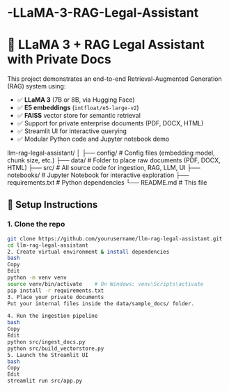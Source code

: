 # -LLaMA-3-RAG-Legal-Assistant
# 🧠 LLaMA 3 + RAG Legal Assistant with Private Docs

This project demonstrates an end-to-end Retrieval-Augmented Generation (RAG) system using:
- ✅ **LLaMA 3** (7B or 8B, via Hugging Face)
- ✅ **E5 embeddings** (`intfloat/e5-large-v2`)
- ✅ **FAISS** vector store for semantic retrieval
- ✅ Support for private enterprise documents (PDF, DOCX, HTML)
- ✅ Streamlit UI for interactive querying
- ✅ Modular Python code and Jupyter notebook demo


llm-rag-legal-assistant/
│
├── config/ # Config files (embedding model, chunk size, etc.)
├── data/ # Folder to place raw documents (PDF, DOCX, HTML)
├── src/ # All source code for ingestion, RAG, LLM, UI
├── notebooks/ # Jupyter Notebook for interactive exploration
├── requirements.txt # Python dependencies
└── README.md # This file

## 🔧 Setup Instructions

### 1. Clone the repo

```bash
git clone https://github.com/yourusername/llm-rag-legal-assistant.git
cd llm-rag-legal-assistant
2. Create virtual environment & install dependencies
bash
Copy
Edit
python -m venv venv
source venv/bin/activate    # On Windows: venv\Scripts\activate
pip install -r requirements.txt
3. Place your private documents
Put your internal files inside the data/sample_docs/ folder.

4. Run the ingestion pipeline
bash
Copy
Edit
python src/ingest_docs.py
python src/build_vectorstore.py
5. Launch the Streamlit UI
bash
Copy
Edit
streamlit run src/app.py


